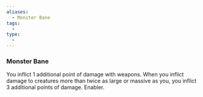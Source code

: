 ```yaml
---
aliases:
  - Monster Bane
tags:
  - 
type:
  - 
---
```

### Monster Bane

You inflict 1 additional point of damage with weapons. When you inflict damage to creatures more than twice as large or massive as you, you inflict 3 additional points of damage. Enabler.